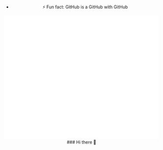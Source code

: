 

<!--
**arimogi/arimogi** is a ✨ _special_ ✨ repository because its `README.md` (this file) appears on your GitHub profile.

Here are some ideas to get you started:

- 🔭 I’m currently working on ...
- 🌱 I’m currently learning ...
- 👯 I’m looking to collaborate on ...
- 🤔 I’m looking for help with ...
- 💬 Ask me about ...
- 📫 How to reach me: ...
- 😄 Pronouns: ...
- ⚡ Fun fact: ...
-->



<div align="center">
  
  - ⚡ Fun fact: GitHub is a GitHub with GitHub
  <img src="https://github.com/vemarav/vemarav/blob/main/readme.svg" width="800" height="400" />
  ### Hi there 👋
</div>
